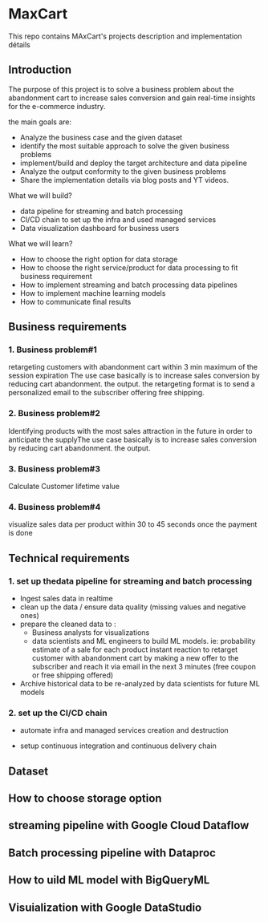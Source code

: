 # MaxCart
This repo contains MAxCart's projects description and implementation détails
## Introduction


The purpose of this project is to solve a business problem about  the abandonment cart to increase sales conversion and gain real-time insights for the e-commerce industry.

the main goals are:
* Analyze the business case and the given dataset
* identify the most suitable approach to solve the given business problems 
* implement/build and deploy the target architecture and data pipeline 
* Analyze the output conformity to the given business problems 
* Share the implementation details via blog posts and YT videos. 

What we will build?
* data pipeline for streaming and batch processing
* CI/CD chain to set up the infra and used managed services
* Data visualization dashboard for business users

What we will learn?
* How to choose the right option for data storage
* How to choose the right service/product for data processing to fit business requirement
* How to implement streaming and batch processing data pipelines
* How to implement machine learning models
* How to communicate final results 

## Business requirements
### 1. Business problem#1
retargeting customers with abandonment cart within 3 min maximum of the session expiration The use case basically is to increase sales conversion by reducing cart abandonment. the output. the retargeting format is to send a personalized email to the subscriber offering free shipping.

### 2. Business problem#2
Identifying products with the most sales attraction in the future in order to anticipate the supplyThe use case basically is to increase sales conversion by reducing cart abandonment. the output.

### 3. Business problem#3
Calculate Customer lifetime value

### 4. Business problem#4
visualize sales data per product within 30 to 45 seconds once the payment is done

## Technical requirements
### 1. set up thedata pipeline for streaming and batch processing

* Ingest sales data in realtime
* clean up the data / ensure data quality (missing values and negative ones)
* prepare the cleaned data to :
  - Business analysts for visualizations
  - data scientists and ML engineers to build ML models. ie: probability estimate of a sale for each product
  instant reaction to retarget customer with abandonment cart by making a new offer to the subscriber and reach it via email in the next 3 minutes (free coupon or free shipping offered)
* Archive historical data to be re-analyzed by data scientists for future ML models

### 2. set up the CI/CD chain

* automate infra and managed services creation and destruction

* setup continuous integration and continuous delivery chain

## Dataset
## How to choose storage option
## streaming pipeline with Google Cloud Dataflow
## Batch processing pipeline with Dataproc
## How to uild ML model with BigQueryML
## Visuialization with Google DataStudio
